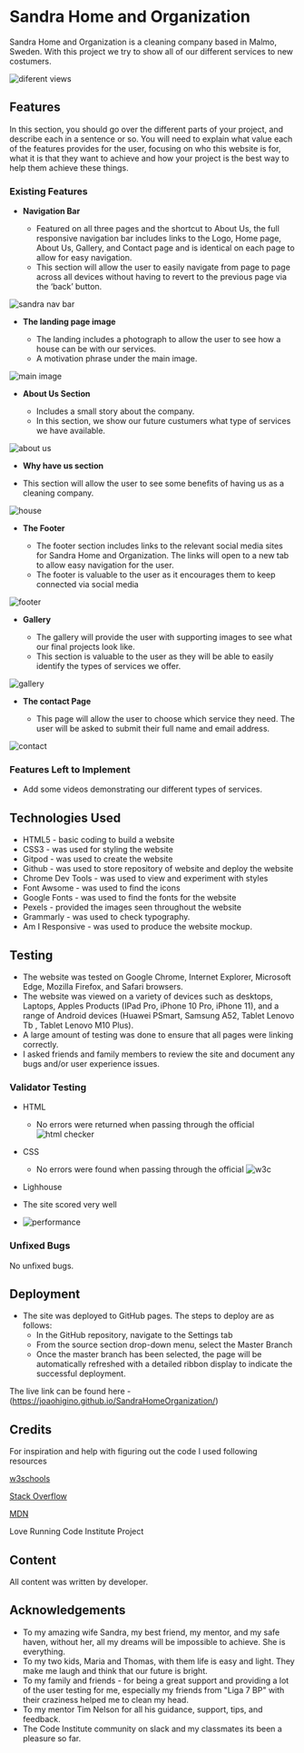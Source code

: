 # Sandra Home and Organization

Sandra Home and Organization is a cleaning company based in Malmo, Sweden. With this project we try to show all of our different services to new costumers.


![diferent views](https://user-images.githubusercontent.com/111378728/189607060-536239aa-b4d5-4c34-a5a3-bab321840271.png)

## Features 

In this section, you should go over the different parts of your project, and describe each in a sentence or so. You will need to explain what value each of the features provides for the user, focusing on who this website is for, what it is that they want to achieve and how your project is the best way to help them achieve these things.

### Existing Features

- __Navigation Bar__

  - Featured on all three pages and the shortcut to About Us, the full responsive navigation bar includes links to the Logo, Home page, About Us, Gallery, and Contact page and is identical on each page to allow for easy navigation.
  - This section will allow the user to easily navigate from page to page across all devices without having to revert to the previous page via the ‘back’ button. 

![sandra nav bar](https://user-images.githubusercontent.com/111378728/189654029-255be596-3fe0-466f-b593-e257963acd70.png)


- __The landing page image__

  - The landing includes a photograph to allow the user to see how a house can be with our services. 
  - A motivation phrase under the main image.
  
![main image](https://user-images.githubusercontent.com/111378728/189654419-9e41a95d-1555-4f8a-8773-f06648ddde82.png)


- __About Us Section__

  - Includes a small story about the company. 
  - In this section, we show our future custumers what type of services we have available.

![about us](https://user-images.githubusercontent.com/111378728/189863490-74697a53-2d98-4b2e-a75b-c77e6e2520a1.png)



- __Why have us section__

- This section will allow the user to see some benefits of having us as a cleaning company.  

![house](https://user-images.githubusercontent.com/111378728/189866249-a9d1bbde-3468-47ee-ad0c-06f7213cea4a.png)


- __The Footer__ 

  - The footer section includes links to the relevant social media sites for Sandra Home and Organization. The links will open to a new tab to allow easy navigation for the user. 
  - The footer is valuable to the user as it encourages them to keep connected via social media

![footer](https://user-images.githubusercontent.com/111378728/189657843-bfe02a6a-5181-4fda-9424-ef4b5562a648.png)


- __Gallery__

  - The gallery will provide the user with supporting images to see what our final projects look like. 
  - This section is valuable to the user as they will be able to easily identify the types of services we offer. 

![gallery](https://user-images.githubusercontent.com/111378728/189658446-95cd4534-49f2-40c1-b454-1245360a44c9.png)


- __The contact Page__

  - This page will allow the user to choose which service they need. The user will be asked to submit their full name and email address. 

![contact](https://user-images.githubusercontent.com/111378728/189658681-712fae22-1140-4eb4-be7f-43733e6f1655.png)



### Features Left to Implement

- Add some videos demonstrating our different types of services.

## Technologies Used
- HTML5 - basic coding to build a website
- CSS3 - was used for styling the website
- Gitpod - was used to create the website
- Github - was used to store repository of website and deploy the website
- Chrome Dev Tools - was used to view and experiment with styles
- Font Awsome - was used to find the icons
- Google Fonts - was used to find the fonts for the website
- Pexels - provided the images seen throughout the website
- Grammarly - was used to check typography.
- Am I Responsive - was used to produce the website mockup.



## Testing 

- The website was tested on Google Chrome, Internet Explorer, Microsoft Edge, Mozilla Firefox, and Safari browsers.
- The website was viewed on a variety of devices such as desktops, Laptops, Apples Products (IPad Pro, iPhone 10 Pro, iPhone 11), and a range of Android devices (Huawei PSmart, Samsung A52, Tablet Lenovo Tb , Tablet Lenovo M10 Plus).
- A large amount of testing was done to ensure that all pages were linking correctly.
- I asked friends and family members to review the site and document any bugs and/or user experience issues.


### Validator Testing 

- HTML
  - No errors were returned when passing through the official
  ![html checker](https://user-images.githubusercontent.com/111378728/189870229-6db1cb97-75f9-4da1-a677-2ef01babc7d3.png)

- CSS
  - No errors were found when passing through the official
  ![w3c](https://user-images.githubusercontent.com/111378728/189869152-42853857-d7a3-43fa-ab82-aa51f722a699.png)
  
 - Lighhouse
  - The site scored very well
 - ![performance](https://user-images.githubusercontent.com/111378728/189873598-6218450e-9025-4f01-8aef-933fbcded571.png)


### Unfixed Bugs

No unfixed bugs.

## Deployment

- The site was deployed to GitHub pages. The steps to deploy are as follows: 
  - In the GitHub repository, navigate to the Settings tab 
  - From the source section drop-down menu, select the Master Branch
  - Once the master branch has been selected, the page will be automatically refreshed with a detailed ribbon display to indicate the successful deployment. 

The live link can be found here - (https://joaohigino.github.io/SandraHomeOrganization/)


## Credits

For inspiration and help with figuring out the code I used following resources

[w3schools](https://www.w3schools.com/)

[Stack Overflow](https://stackoverflow.com/)

[MDN](https://developer.mozilla.org/en-US/)

Love Running Code Institute Project


## **Content**

All content was written by developer. 

## Acknowledgements

- To my amazing wife Sandra, my best friend, my mentor, and my safe haven, without her, all my dreams will be impossible to achieve. She is everything.
- To my two kids, Maria and Thomas, with them life is easy and light. They make me laugh and think that our future is bright.
- To my family and friends - for being a great support and providing a lot of the user testing for me, especially my friends from "Liga 7 BP" with their craziness helped me to clean my head.
- To my mentor Tim Nelson for all his guidance, support, tips, and feedback.
- The Code Institute community on slack and my classmates its been a pleasure so far.
